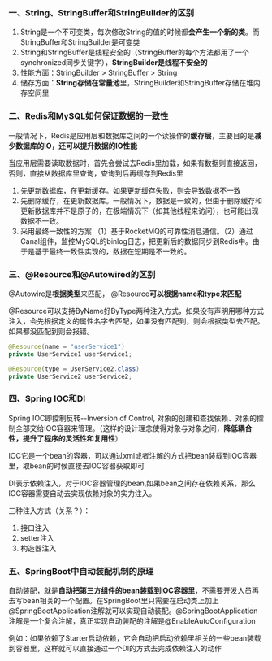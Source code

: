 ### 一、String、StringBuffer和StringBuilder的区别

1. String是一个不可变类，每次修改String的值的时候都**会产生一个新的类**。而StringBuffer和StringBuilder是可变类
2. String和StringBuffer是线程安全的（StringBuffer的每个方法都用了一个synchronized同步关键字），**StringBuilder是线程不安全的**
3. 性能方面：StringBuilder > StringBuffer > String
4. 储存方面：**String存储在常量池**里，StringBuilder和StringBuffer存储在堆内存空间里



### 二、Redis和MySQL如何保证数据的一致性

一般情况下，Redis是应用层和数据库之间的一个读操作的**缓存层**，主要目的是**减少数据库的IO，还可以提升数据的IO性能**

当应用层需要读取数据时，首先会尝试去Redis里加载，如果有数据则直接返回，否则，直接从数据库里查询，查询到后再缓存到Redis里

1. 先更新数据库，在更新缓存。如果更新缓存失败，则会导致数据不一致
2. 先删除缓存，在更新数据库。一般情况下，数据是一致的，但由于删除缓存和更新数据库并不是原子的，在极端情况下（如其他线程来访问），也可能出现数据不一致。
3. 采用最终一致性的方案 （1）基于RocketMQ的可靠性消息通信。（2）通过Canal组件，监控MySQL的binlog日志，把更新后的数据同步到Redis中。由于是基于最终一致性实现的，数据在短期是不一致的。



### 三、@Resource和@Autowired的区别

@Autowire是**根据类型**来匹配， @Resource**可以根据name和type来匹配**

@Resource可以支持ByName好ByType两种注入方式，如果没有声明用哪种方式注入，会先根据定义的属性名字去匹配，如果没有匹配到，则会根据类型去匹配。如果都没匹配到则会报错。

``` java
@Resource(name = "userService1")
private UserService1 userService1;

@Resource(type = UserService2.class)
private UserService2 userService2;
```



### 四、Spring IOC和DI

Spring IOC即控制反转--Inversion of Control, 对象的创建和查找依赖、对象的控制全部交给IOC容器来管理。（这样的设计理念使得对象与对象之间，**降低耦合性，提升了程序的灵活性和复用性**）

IOC它是一个bean的容器，可以通过xml或者注解的方式把bean装载到IOC容器里，取bean的时候直接去IOC容器获取即可

DI表示依赖注入，对于IOC容器管理的bean,如果bean之间存在依赖关系，那么IOC容器需要自动去实现依赖对象的实力注入。

三种注入方式（关系？）：

1. 接口注入
2. setter注入
3. 构造器注入



### 五、SpringBoot中自动装配机制的原理

自动装配，就是**自动把第三方组件的bean装载到IOC容器里**，不需要开发人员再去写bean相关的一个配置。在SpringBoot里只需要在启动类上加上@SpringBootApplication注解就可以实现自动装配。@SpringBootApplication注解是一个复合注解，真正实现自动装配的注解是@EnableAutoConfiguration

例如：如果依赖了Starter启动依赖，它会自动把启动依赖里相关的一些bean装载到容器里，这样就可以直接通过一个DI的方式去完成依赖注入的动作

